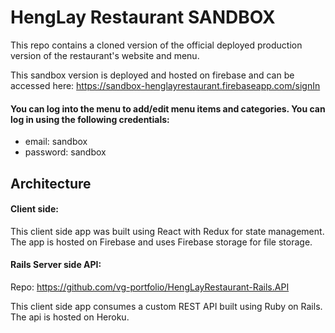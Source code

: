 # HengLay Restaurant **SANDBOX**

This repo contains a cloned version of the official deployed production version of the restaurant's website and menu.

This sandbox version is deployed and hosted on firebase and can be accessed here: https://sandbox-henglayrestaurant.firebaseapp.com/signIn

#### You can log into the menu to add/edit menu items and categories. You can log in using the following credentials:
  * email: sandbox
  * password: sandbox


## Architecture

#### Client side:
This client side app was built using React with Redux for state management. The app is hosted on Firebase and uses Firebase storage for file storage.

#### Rails Server side API: 
Repo: https://github.com/vg-portfolio/HengLayRestaurant-Rails.API

This client side app consumes a custom REST API built using Ruby on Rails. The api is hosted on Heroku.
